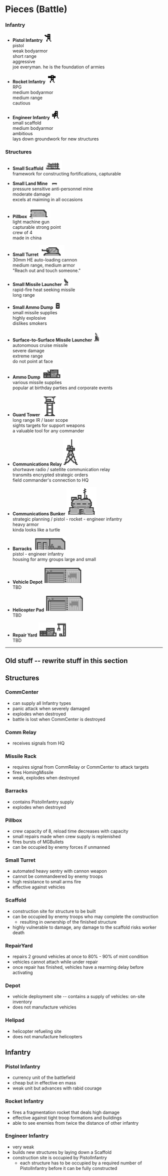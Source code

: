 # Pieces (Battle)

### Infantry
* **Pistol Infantry** ![pistol](i/pistol.png)  
pistol  
weak bodyarmor  
short range  
aggressive  
joe everyman. he is the foundation of armies

* **Rocket Infantry** ![pistol](i/rocket.png)  
RPG  
medium bodyarmor  
medium range  
cautious  

* **Engineer Infantry** ![pistol](i/engineer.png)  
small scaffold  
medium bodyarmor  
ambitious  
lays down groundwork for new structures

### Structures
* **Small Scaffold** ![pistol](i/scaffold.png)  
framework for constructing fortifications, capturable

* **Small Land Mine** ![pistol](i/mine.png)  
pressure sensitive anti-personnel mine  
moderate damage  
excels at maiming in all occasions

* **Pillbox** ![pistol](i/pillbox.png)  
light machine gun  
capturable strong point  
crew of 4  
made in china

* **Small Turret** ![pistol](i/smallturret.png)  
30mm HE auto-loading cannon  
medium range, medium armor  
"Reach out and touch someone."

* **Small Missile Launcher** ![pistol](i/smallmissilerack.png)  
rapid-fire heat seeking missile  
long range

* **Small Ammo Dump** ![pistol](i/smallammodump.png)  
small missile supplies  
highly explosive  
dislikes smokers

* **Surface-to-Surface Missile Launcher** ![pistol](i/missilerack.png)  
autonomous cruise missile  
severe damage  
extreme range  
do not point at face

* **Ammo Dump** ![pistol](i/ammodump.png)  
various missile supplies  
popular at birthday parties and corporate events

* **Guard Tower** ![pistol](i/guardtower.png)  
long range IR / laser scope  
sights targets for support weapons  
a valuable tool for any commander

* **Communications Relay** ![pistol](i/commtower.png)  
shortwave radio / satellite communication relay  
transmits encrypted strategic orders  
field commander's connection to HQ

* **Communications Bunker** ![pistol](i/commcenter.png)  
strategic planning / pistol - rocket - engineer infantry  
heavy armor  
kinda looks like a turtle

* **Barracks** ![pistol](i/barracks.png)  
pistol - engineer infantry  
housing for army groups large and small

* **Vehicle Depot** ![pistol](i/depot.png)  
TBD

* **Helicopter Pad** ![pistol](i/depot.png)  
TBD

* **Repair Yard** ![pistol](i/repairyard.png)  
TBD

---

## Old stuff -- rewrite stuff in this section

## Structures

### CommCenter
* can supply all Infantry types
* panic attack when severely damaged
* explodes when destroyed
* battle is lost when CommCenter is destroyed

### Comm Relay
* receives signals from HQ

### Missile Rack
* requires signal from CommRelay or CommCenter to attack targets
* fires HomingMissile
* weak, explodes when destroyed

### Barracks
* contains PistolInfantry supply
* explodes when destroyed
  
### Pillbox
* crew capacity of 8, reload time decreases with capacity
* small repairs made when crew supply is replenished
* fires bursts of MGBullets
* can be occupied by enemy forces if unmanned

### Small Turret
* automated heavy sentry with cannon weapon
* cannot be commandeered by enemy troops
* high resistance to small arms fire
* effective against vehicles

### Scaffold
* construction site for structure to be built
* can be occupied by enemy troops who may complete the construction
  * resulting in ownership of the finished structure
* highly vulnerable to damage, any damage to the scaffold risks worker death

### RepairYard
* repairs 2 ground vehicles at once to 80% - 90% of mint condition
* vehicles cannot attach while under repair
* once repair has finished, vehicles have a rearming delay before activating  

### Depot
* vehicle deployment site -- contains a supply of vehicles: on-site inventory
* does not manufacture vehicles

### Helipad
* helicopter refueling site
* does not manufacture helicopters

## Infantry

### Pistol Infantry
* currency unit of the battlefield
* cheap but in effective en mass
* weak unit but advances with rabid courage
  
### Rocket Infantry
* fires a fragmentation rocket that deals high damage
* effective against tight troop formations and buildings
* able to see enemies from twice the distance of other infantry

### Engineer Infantry
* very weak
* builds new structures by laying down a Scaffold
* construction site is occupied by PistolInfantry
  * each structure has to be occupied by a required number of PistolInfantry before it can be fully  constructed
